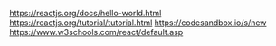 https://reactjs.org/docs/hello-world.html
https://reactjs.org/tutorial/tutorial.html
https://codesandbox.io/s/new
https://www.w3schools.com/react/default.asp
